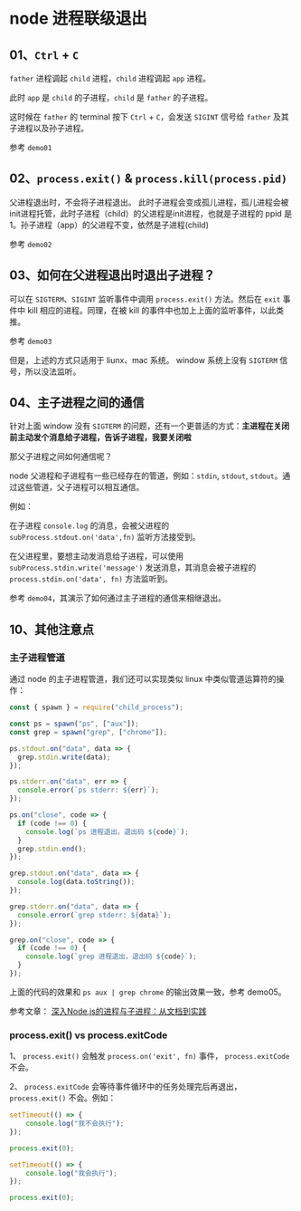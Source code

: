 # node 进程联级退出

## 01、`Ctrl` + `C`

`father` 进程调起 `child` 进程，`child` 进程调起 `app` 进程。

此时 `app` 是 `child` 的子进程，`child` 是 `father` 的子进程。

这时候在 `father` 的 terminal 按下 `Ctrl` + `C`，会发送 `SIGINT` 信号给 `father` 及其子进程以及孙子进程。

参考 `demo01`

## 02、`process.exit()` & `process.kill(process.pid)`

父进程退出时，不会将子进程退出。
此时子进程会变成孤儿进程，孤儿进程会被init进程托管，此时子进程（child）的父进程是init进程，也就是子进程的 ppid 是 1。孙子进程（app）的父进程不变，依然是子进程(child)

参考 `demo02`

## 03、如何在父进程退出时退出子进程？

可以在 `SIGTERM`、`SIGINT` 监听事件中调用 `process.exit()` 方法。然后在 `exit` 事件中 kill 相应的进程。同理，在被 kill 的事件中也加上上面的监听事件，以此类推。

参考 `demo03`

但是，上述的方式只适用于 liunx、mac 系统。 window 系统上没有 `SIGTERM` 信号，所以没法监听。

## 04、主子进程之间的通信

针对上面 window 没有 `SIGTERM` 的问题，还有一个更普适的方式：**主进程在关闭前主动发个消息给子进程，告诉子进程，我要关闭啦**

那父子进程之间如何通信呢？

node 父进程和子进程有一些已经存在的管道，例如：`stdin`, `stdout`, `stdout`。通过这些管道，父子进程可以相互通信。

例如：

在子进程 `console.log` 的消息，会被父进程的 `subProcess.stdout.on('data',fn)` 监听方法接受到。

在父进程里，要想主动发消息给子进程，可以使用 `subProcess.stdin.write('message')` 发送消息，其消息会被子进程的 `process.stdin.on('data', fn)` 方法监听到。

参考 `demo04`，其演示了如何通过主子进程的通信来相继退出。

## 10、其他注意点

### 主子进程管道

通过 node 的主子进程管道，我们还可以实现类似 linux 中类似管道运算符的操作：

```js
const { spawn } = require("child_process");

const ps = spawn("ps", ["aux"]);
const grep = spawn("grep", ["chrome"]);

ps.stdout.on("data", data => {
  grep.stdin.write(data);
});

ps.stderr.on("data", err => {
  console.error(`ps stderr: ${err}`);
});

ps.on("close", code => {
  if (code !== 0) {
    console.log(`ps 进程退出，退出码 ${code}`);
  }
  grep.stdin.end();
});

grep.stdout.on("data", data => {
  console.log(data.toString());
});

grep.stderr.on("data", data => {
  console.error(`grep stderr: ${data}`);
});

grep.on("close", code => {
  if (code !== 0) {
    console.log(`grep 进程退出，退出码 ${code}`);
  }
});
```

上面的代码的效果和 `ps aux | grep chrome` 的输出效果一致，参考 demo05。

参考文章： [深入Node.js的进程与子进程：从文档到实践](https://segmentfault.com/a/1190000021671453)

### process.exit() vs process.exitCode

1、 `process.exit()` 会触发 `process.on('exit', fn)` 事件， `process.exitCode` 不会。

2、 `process.exitCode` 会等待事件循环中的任务处理完后再退出，`process.exit()` 不会。例如：

```js
setTimeout(() => {
    console.log("我不会执行");
});

process.exit(0);
```

```js
setTimeout(() => {
    console.log("我会执行");
});

process.exit(0);
```
